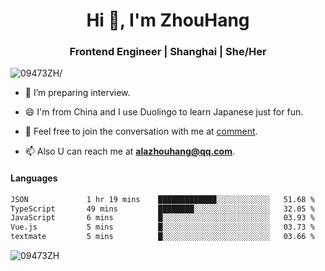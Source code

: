 <h1 align="center">Hi 👋, I'm ZhouHang</h1>

<h3 align="center">Frontend Engineer | Shanghai | She/Her</h3>
<p align="left"> <img src=https://komarev.com/ghpvc/?username=09473ZH alt=09473ZH/> </p>


- 🤔 I’m preparing interview.
  
- 😄 I'm from China and I use Duolingo to learn Japanese just for fun.
  
- 🐨 Feel free to join the conversation with me at [comment](https://github.com/09473ZH/comment/discussions).

- 📫 Also U can reach me at **alazhouhang@qq.com**.


<h4 align="left">Languages</h4>
<!--START_SECTION:waka-->

```txt
JSON             1 hr 19 mins    █████████████░░░░░░░░░░░░   51.68 %
TypeScript       49 mins         ████████░░░░░░░░░░░░░░░░░   32.05 %
JavaScript       6 mins          █░░░░░░░░░░░░░░░░░░░░░░░░   03.93 %
Vue.js           5 mins          █░░░░░░░░░░░░░░░░░░░░░░░░   03.73 %
textmate         5 mins          █░░░░░░░░░░░░░░░░░░░░░░░░   03.66 %
```

<!--END_SECTION:waka-->

<p align="left"> <img src=https://github-readme-stats.vercel.app/api?username=09473ZH&show_icons=true alt=09473ZH /> </p>
